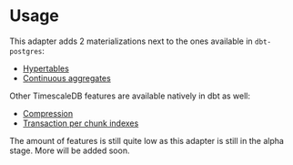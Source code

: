 # Usage

This adapter adds 2 materializations next to the ones available in `dbt-postgres`:

* [Hypertables](hypertables.md)
* [Continuous aggregates](continuous_aggregates.md)

Other TimescaleDB features are available natively in dbt as well:

* [Compression](compression.md)
* [Transaction per chunk indexes](indexes.md)

The amount of features is still quite low as this adapter is still in the alpha stage. More will be added soon.
